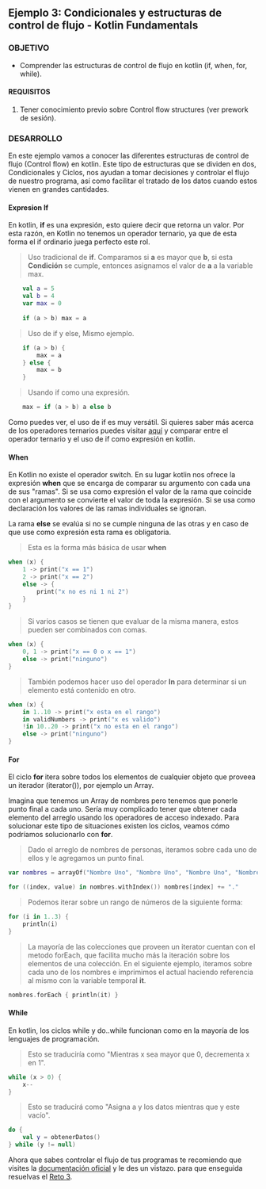 ## Ejemplo 3: Condicionales y estructuras de control de flujo - Kotlin Fundamentals

### OBJETIVO

- Comprender las estructuras de control de flujo en kotlin (if, when, for, while).

#### REQUISITOS

1. Tener conocimiento previo sobre Control flow structures (ver prework de sesión).

### DESARROLLO

En este ejemplo vamos a conocer las diferentes estructuras de control de flujo (Control flow) en kotlin. Este tipo de estructuras que se dividen en dos, Condicionales y Ciclos, nos ayudan a tomar decisiones y controlar el flujo de nuestro programa, así como facilitar el tratado de los datos cuando estos vienen en grandes cantidades.

#### Expresion If

En kotlin, **if** es una expresión, esto quiere decir que retorna un valor. Por esta razón, en Kotlin no tenemos un operador ternario, ya que de esta forma el if ordinario juega perfecto este rol.

> Uso tradicional de **if**.
> Comparamos si **a** es mayor que **b**, si esta **Condición** se cumple, entonces asignamos el valor de **a** a la variable max. 

```kotlin
    val a = 5
    val b = 4
    var max = 0
    
    if (a > b) max = a
```

> Uso de if y else, Mismo ejemplo.

```kotlin
    if (a > b) {
        max = a
    } else {   
        max = b
    }
```

> Usando if como una expresión.

```kotlin
    max = if (a > b) a else b
```

Como puedes ver, el uso de if es muy versátil. Si quieres saber más acerca de los operadores ternarios puedes visitar [aquí](https://developer.mozilla.org/es/docs/Web/JavaScript/Referencia/Operadores/Conditional_Operator)
y comparar entre el operador ternario y el uso de if como expresión en kotlin.

#### When

En Kotlin no existe el operador switch. En su lugar kotlin nos ofrece la expresión **when** que se encarga de comparar su argumento con cada una de sus "ramas". Si se usa como expresión el valor de la rama que coincide con el argumento se convierte el valor de toda la expresión. Si se usa como declaración los valores de las ramas individuales se ignoran.

La rama **else** se evalúa si no se cumple ninguna de las otras y en caso de que use como expresión esta rama es obligatoria.

> Esta es la forma más básica de usar **when**

```kotlin
when (x) {
    1 -> print("x == 1")
    2 -> print("x == 2")
    else -> { 
        print("x no es ni 1 ni 2")
    }
}
```

> Si varios casos se tienen que evaluar de la misma manera, estos pueden ser combinados con comas.

```kotlin
when (x) {
    0, 1 -> print("x == 0 o x == 1")
    else -> print("ninguno")
}
```

> También podemos hacer uso del operador **In** para determinar si un elemento está contenido en otro.

```kotlin
when (x) {
    in 1..10 -> print("x esta en el rango")
    in validNumbers -> print("x es valido")
    !in 10..20 -> print("x no esta en el rango")
    else -> print("ninguno")
}
```

#### For

El ciclo **for** itera sobre todos los elementos de cualquier objeto que proveea un iterador (iterator()), por ejemplo un Array.

Imagina que tenemos un Array de nombres pero tenemos que ponerle punto final a cada uno. Sería muy complicado tener que obtener cada elemento del arreglo usando los operadores de acceso indexado. Para solucionar este tipo de situaciones existen los ciclos, veamos cómo podríamos solucionarlo con **for**.

> Dado el arreglo de nombres de personas, iteramos sobre cada uno de ellos y le agregamos un punto final.

```kotlin
var nombres = arrayOf("Nombre Uno", "Nombre Uno", "Nombre Uno", "Nombre Uno", "Nombre Uno", "Nombre Uno")

for ((index, value) in nombres.withIndex()) nombres[index] += "."
```

> Podemos iterar sobre un rango de números de la siguiente forma:

```kotlin
for (i in 1..3) {
    println(i)
}
```

> La mayoría de las colecciones que proveen un iterator cuentan con el metodo forEach, que facilita mucho más la iteración sobre
> los elementos de una colección. En el siguiente ejemplo, iteramos sobre cada uno de los nombres e imprimimos el actual haciendo referencia 
>al mismo con la variable temporal **it**.

```kotlin
nombres.forEach { println(it) }
```

#### While

En kotlin, los ciclos while y do..while funcionan como en la mayoría de los lenguajes de programación.

> Esto se traduciría como "Mientras x sea mayor que 0, decrementa x en 1".

```kotlin
while (x > 0) {
    x--
}
```

> Esto se traducirá como "Asigna a y los datos mientras que y este vacío".

```kotlin
do {
    val y = obtenerDatos()
} while (y != null) 
```

Ahora que sabes controlar el flujo de tus programas te recomiendo que visites la [documentación oficial](https://kotlinlang.org/docs/reference/control-flow.html) y le des un vistazo.
para que enseguida resuelvas el [Reto 3](/../../tree/master/Sesion-01/Reto-03).
